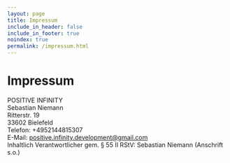 ```yaml
---
layout: page
title: Impressum
include_in_header: false
include_in_footer: true
noindex: true
permalink: /impressum.html
---
```


# Impressum
POSITIVE INFINITY<br/>
Sebastian Niemann<br/>
Ritterstr. 19<br/>
33602 Bielefeld<br/>
Telefon: +4952144815307<br/>
E-Mail: [positive.infinity.development@gmail.com](mailto:positive.infinity.development@gmail.com)<br/>
Inhaltlich Verantwortlicher gem. § 55 II RStV: Sebastian Niemann (Anschrift s.o.)<br/>